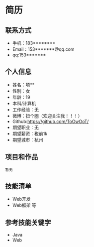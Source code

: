 # 简历
## 联系方式
- 手机：183********
- Email：153*******@qq.com
- qq:153*******
## 个人信息
 - 姓名：项**
 - 性别：女
 - 年龄：19
 - 本科/计算机
 - 工作经验：无
 - 微博：扭个圈（欢迎关注我！！！）
 - Github:https://github.com/ToOwOoT/
 - 期望职业：无
 - 期望薪资：税前1k
 - 期望城市：杭州
## 项目和作品
    暂无
## 技能清单
- Web开发
- Web框架 等
## 参考技能关键字
- Java
- Web


